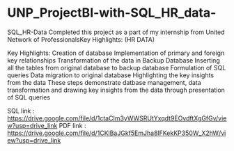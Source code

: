 # UNP_ProjectBI-with-SQL_HR_data-

SQL_HR-Data
Completed this project as a part of my internship from United Network of ProfessionalsKey Highlights: (HR DATA)

Key Highlights: Creation of database Implementation of primary and foreign key relationships Transformation of the data in Backup Database Inserting all the tables from original database to backup database Formulation of SQL queries Data migration to original database Highlighting the key insights from the data These steps demonstrate datbase management, data transformation and drawing key insights from the data through presentation of SQL queries

SQL link :   https://drive.google.com/file/d/1ctaCIm3yWWSRUtYxqdt9EOvdftXgGfGv/view?usp=drive_link
PDF link :    https://drive.google.com/file/d/1CKlBaJGkf5EmJha8lFKekKP350W_X2hW/view?usp=drive_link
